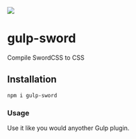 <img src="https://img.shields.io/coveralls/github/swordcss/gulp-sword?style=for-the-badge"><br />

# gulp-sword

Compile SwordCSS to CSS

## Installation

`npm i gulp-sword`

### Usage

Use it like you would anyother Gulp plugin.
